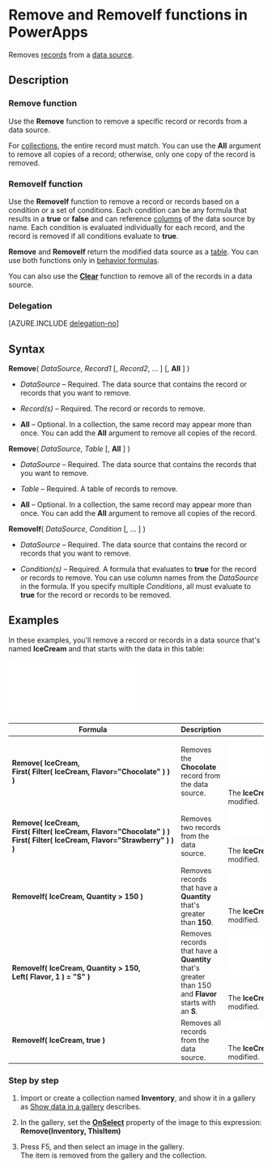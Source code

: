 <properties
	pageTitle="Remove and RemoveIf functions | Microsoft PowerApps"
	description="Reference information, including syntax and examples, for the Remove and RemoveIf functions in PowerApps"
	services=""
	suite="powerapps"
	documentationCenter="na"
	authors="gregli-msft"
	manager="anneta"
	editor=""
	tags=""/>

<tags
   ms.service="powerapps"
   ms.devlang="na"
   ms.topic="article"
   ms.tgt_pltfrm="na"
   ms.workload="na"
   ms.date="10/21/2015"
   ms.author="gregli"/>

# Remove and RemoveIf functions in PowerApps #

Removes [records](../working-with-tables.md#records) from a [data source](../working-with-data-sources.md).

## Description ##

### Remove function ###

Use the **Remove** function to remove a specific record or records from a data source.  

For [collections](../working-with-data-sources.md#collections), the entire record must match. You can use the **All** argument to remove all copies of a record; otherwise, only one copy of the record is removed.

### RemoveIf function ###

Use the **RemoveIf** function to remove a record or records based on a condition or a set of conditions. Each condition can be any formula that results in a **true** or **false** and can reference [columns](../working-with-tables.md#columns) of the data source by name. Each condition is evaluated individually for each record, and the record is removed if all conditions evaluate to **true**.

**Remove** and **RemoveIf** return the modified data source as a [table](../working-with-tables.md). You can use both functions only in [behavior formulas](../working-with-formulas-in-depth.md#behavior-formulas).

You can also use the **[Clear](function-clear-collect-clearcollect.md)** function to remove all of the records in a data source.

### Delegation ###

[AZURE.INCLUDE [delegation-no](../../includes/delegation-no.md)]

## Syntax ##

**Remove**( *DataSource*, *Record1* [, *Record2*, ... ] [, **All** ] )

- *DataSource* – Required. The data source that contains the record or records that you want to remove.

- *Record(s)* – Required. The record or records to remove.

- **All** – Optional. In a collection, the same record may appear more than once.  You can add the **All** argument to remove all copies of the record.

**Remove**( *DataSource*, *Table* [, **All** ] )

- *DataSource* – Required. The data source that contains the records that you want to remove.

- *Table* – Required. A table of records to remove.

- **All** – Optional. In a collection, the same record may appear more than once.  You can add the **All** argument to remove all copies of the record.

**RemoveIf**( *DataSource*, *Condition* [, ... ] )

- *DataSource* – Required. The data source that contains the record or records that you want to remove.

- *Condition(s)* – Required. A formula that evaluates to **true** for the record or records to remove.  You can use column names from the *DataSource* in the formula.  If you specify multiple *Conditions*, all must evaluate to **true** for the record or records to be removed.

## Examples ##

In these examples, you'll remove a record or records in a data source that's named **IceCream** and that starts with the data in this table:

![](media/function-remove-removeif/icecream.png)

| Formula | Description | Result |
|---------|-------------|--------|
| **Remove(&nbsp;IceCream,<br>First(&nbsp;Filter(&nbsp;IceCream,&nbsp;Flavor="Chocolate"&nbsp;)&nbsp;) )** | Removes the **Chocolate** record from the data source. | <style> img { max-width: none } </style> ![](media/function-remove-removeif/icecream-no-chocolate.png)<br><br>The **IceCream** data source has been modified. |
| **Remove(&nbsp;IceCream,<br>First(&nbsp;Filter(&nbsp;IceCream,&nbsp;Flavor="Chocolate"&nbsp;)&nbsp;) First(&nbsp;Filter(&nbsp;IceCream,&nbsp;Flavor="Strawberry"&nbsp;)&nbsp;) )** | Removes two records from the data source. |![](media/function-remove-removeif/icecream-only-vanilla.png)<br><br>The **IceCream** data source has been modified. |
| **RemoveIf(&nbsp;IceCream, Quantity&nbsp;>&nbsp;150 )** | Removes records that have a **Quantity** that's greater than **150**. |![](media/function-remove-removeif/icecream-only-chocolate.png)<br><br>The **IceCream** data source has been modified. |
| **RemoveIf(&nbsp;IceCream, Quantity&nbsp;>&nbsp;150, Left(&nbsp;Flavor,&nbsp;1&nbsp;) = "S" )** | Removes records that have a **Quantity** that's greater than 150 and **Flavor** starts with an **S**. |![](media/function-remove-removeif/icecream-no-strawberry.png)<br><br><br>The **IceCream** data source has been modified. |
| **RemoveIf(&nbsp;IceCream, true )** | Removes all records from the data source. |![](media/function-remove-removeif/icecream-empty.png)<br><br>The **IceCream** data source has been modified. |

### Step by step ###

1. Import or create a collection named **Inventory**, and show it in a gallery as [Show data in a gallery](../show-images-text-gallery-sort-filter.md) describes.

1. In the gallery, set the **[OnSelect](../controls/properties-core.md)** property of the image to this expression:<br>**Remove(Inventory, ThisItem)**

1. Press F5, and then select an image in the gallery.<br>The item is removed from the gallery and the collection.
